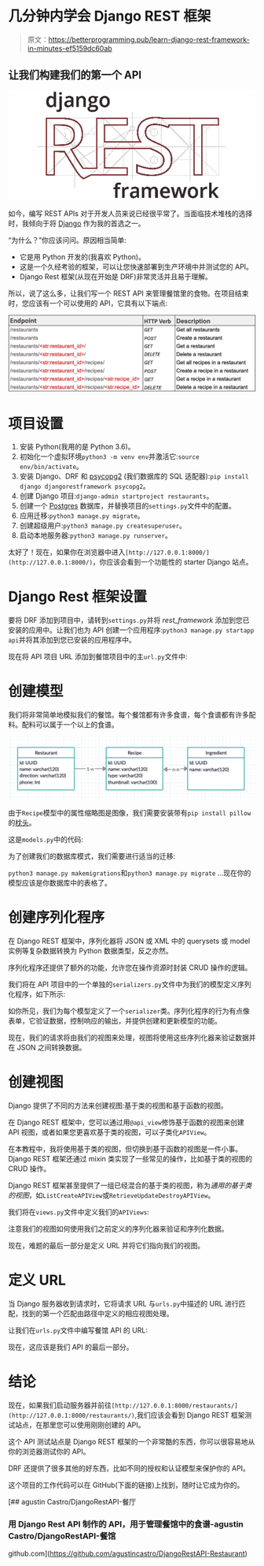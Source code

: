 # 几分钟内学会 Django REST 框架

> 原文：<https://betterprogramming.pub/learn-django-rest-framework-in-minutes-ef5159dc60ab>

## 让我们构建我们的第一个 API

![](img/cc9ebe8a7fb564d6ef23c6a2db32a32b.png)

如今，编写 REST APIs 对于开发人员来说已经很平常了。当面临技术堆栈的选择时，我倾向于将 [Django](https://www.djangoproject.com/) 作为我的首选之一。

“为什么？”你应该问问。原因相当简单:

*   它是用 Python 开发的(我喜欢 Python)。
*   这是一个久经考验的框架，可以让您快速部署到生产环境中并测试您的 API。
*   Django Rest 框架(从现在开始是 DRF)非常灵活并且易于理解。

所以，说了这么多，让我们写一个 REST API 来管理餐馆里的食物。在项目结束时，您应该有一个可以使用的 API，它具有以下端点:

![](img/6a4b8746f3a422f7abbe027e63313274.png)

# 项目设置

1.  安装 Python(我用的是 Python 3.6)。
2.  初始化一个虚拟环境`python3 -m venv env`并激活它:`source env/bin/activate`。
3.  安装 Django、DRF 和 [psycopg2](https://pypi.org/project/psycopg2/) (我们数据库的 SQL 适配器):`pip install django djangorestframework psycopg2`。
4.  创建 Django 项目:`django-admin startproject restaurants`。
5.  创建一个 [Postgres](https://www.postgresql.org/) 数据库，并替换项目的`settings.py`文件中的配置。
6.  应用迁移:`python3 manage.py migrate`。
7.  创建超级用户:`python3 manage.py createsuperuser`。
8.  启动本地服务器:`python3 manage.py runserver`。

太好了！现在，如果你在浏览器中进入`[http://127.0.0.1:8000/](http://127.0.0.1:8000/)`，你应该会看到一个功能性的 starter Django 站点。

# **Django Rest 框架设置**

要将 DRF 添加到项目中，请转到`settings.py`并将 *rest_framework* 添加到您已安装的应用中。让我们也为 API 创建一个应用程序:`python3 manage.py startapp api`并将其添加到您已安装的应用程序中。

现在将 API 项目 URL 添加到餐馆项目中的主`url.py`文件中:

# 创建模型

我们将非常简单地模拟我们的餐馆。每个餐馆都有许多食谱，每个食谱都有许多配料。配料可以属于一个以上的食谱。

![](img/1b7a8c3cd79ecbf45a7e871731933635.png)

由于`Recipe`模型中的属性缩略图是图像，我们需要安装带有`pip install pillow`的[枕头](https://pypi.org/project/Pillow/2.1.0/)。

这是`models.py`中的代码:

为了创建我们的数据库模式，我们需要进行适当的迁移:

`python3 manage.py makemigrations`和`python3 manage.py migrate` …现在你的模型应该是你数据库中的表格了。

# 创建序列化程序

在 Django REST 框架中，序列化器将 JSON 或 XML 中的 querysets 或 model 实例等复杂数据转换为 Python 数据类型，反之亦然。

序列化程序还提供了额外的功能，允许您在操作资源时封装 CRUD 操作的逻辑。

我们将在 API 项目中的一个单独的`serializers.py`文件中为我们的模型定义序列化程序，如下所示:

如你所见，我们为每个模型定义了一个`serializer`类。序列化程序的行为有点像表单，它验证数据，控制响应的输出，并提供创建和更新模型的功能。

现在，我们的请求将由我们的视图来处理，视图将使用这些序列化器来验证数据并在 JSON 之间转换数据。

# 创建视图

Django 提供了不同的方法来创建视图:基于类的视图和基于函数的视图。

在 Django REST 框架中，您可以通过用`@api_view`修饰基于函数的视图来创建 API 视图，或者如果您更喜欢基于类的视图，可以子类化`APIView`。

在本教程中，我将使用基于类的视图，但切换到基于函数的视图是一件小事。Django REST 框架还通过 mixin 类实现了一些常见的操作，比如基于类的视图的 CRUD 操作。

Django REST 框架甚至提供了一组已经混合的基于类的视图，称为*通用的基于类的视图*，如`ListCreateAPIView`或`RetrieveUpdateDestroyAPIView`。

我们将在`views.py`文件中定义我们的`APIViews`:

注意我们的视图如何使用我们之前定义的序列化器来验证和序列化数据。

现在，难题的最后一部分是定义 URL 并将它们指向我们的视图。

# 定义 URL

当 Django 服务器收到请求时，它将请求 URL 与`urls.py`中描述的 URL 进行匹配，找到的第一个匹配由路径中定义的相应视图处理。

让我们在`urls.py`文件中编写餐馆 API 的 URL:

现在，这应该是我们 API 的最后一部分。

# 结论

现在，如果我们启动服务器并前往`[http://127.0.0.1:8000/restaurants/](http://127.0.0.1:8000/restaurants/)`,我们应该会看到 Django REST 框架测试站点，在那里您可以使用刚刚创建的 API。

这个 API 测试站点是 Django REST 框架的一个非常酷的东西，你可以很容易地从你的浏览器测试你的 API。

DRF 还提供了很多其他的好东西，比如不同的授权和认证模型来保护你的 API。

这个项目的工作代码可以在 GitHub(下面的链接)上找到，随时让它成为你的。

[](https://github.com/agustincastro/DjangoRestAPI-Restaurant) [## agustin Castro/DjangoRestAPI-餐厅

### 用 Django Rest API 制作的 API，用于管理餐馆中的食谱-agustin Castro/DjangoRestAPI-餐馆

github.com](https://github.com/agustincastro/DjangoRestAPI-Restaurant)